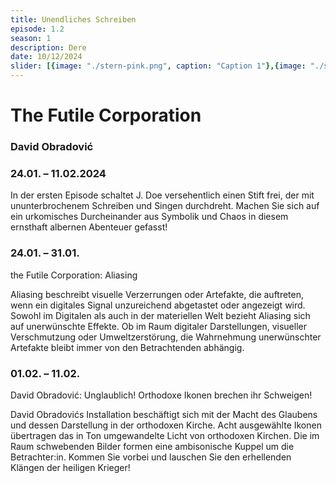 ```yaml
---
title: Unendliches Schreiben
episode: 1.2
season: 1
description: Dere
date: 10/12/2024
slider: [{image: "./stern-pink.png", caption: "Caption 1"},{image: "./stern-pink.png", caption: "Caption 1"},{image: "./stern-pink.png", caption: "Caption 1"},]
---
```


# The Futile Corporation
### David Obradović

### 24.01. – 11.02.2024
In der ersten Episode schaltet J. Doe versehentlich einen Stift frei, der mit ununterbrochenem Schreiben und Singen durchdreht. Machen Sie sich auf ein urkomisches Durcheinander aus Symbolik und Chaos in diesem ernsthaft albernen Abenteuer gefasst!


### 24.01. – 31.01.
the Futile Corporation: Aliasing

Aliasing beschreibt visuelle Verzerrungen oder Artefakte, die auftreten, wenn ein digitales Signal unzureichend abgetastet oder angezeigt wird. Sowohl im Digitalen als auch in der materiellen Welt bezieht Aliasing sich auf unerwünschte Effekte. Ob im Raum digitaler Darstellungen, visueller Verschmutzung oder Umweltzerstörung, die Wahrnehmung unerwünschter Artefakte bleibt immer von den Betrachtenden abhängig.

### 01.02. – 11.02.
David Obradović: Unglaublich! Orthodoxe Ikonen brechen ihr Schweigen! 
 
David Obradovićs Installation beschäftigt sich mit der Macht des Glaubens und dessen Darstellung in der orthodoxen Kirche. Acht ausgewählte Ikonen übertragen das in Ton umgewandelte Licht von orthodoxen Kirchen. Die im Raum schwebenden Bilder formen eine ambisonische Kuppel um die Betrachter:in. Kommen Sie vorbei und lauschen Sie den erhellenden Klängen der heiligen Krieger!

